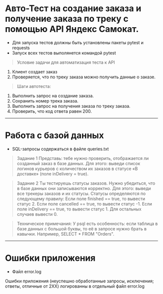 # Авто-Тест на создание заказа и получение заказа по треку с помощью API Яндекс Самокат.
- Для запуска тестов должны быть установлены пакеты pytest и requests
- Запуск всех тестов выполянется командой pytest

> Условие задачи для автоматизация теста к API
1. Клиент создает заказ
2. Проверяется, что по треку заказа можно получить данные о заказе.

> Шаги автотеста:
1. Выполнить запрос на создание заказа.
2. Сохранить номер трека заказа.
3. Выполнить запрос на получения заказа по треку заказа.
4. Проверить, что код ответа равен 200.


--------------------------------------------------------------------------------------------------------------

# Работа с базой данных
- SQL-запросы содержаться в файле queries.txt

> Задание 1
Представь: тебе нужно проверить, отображается ли созданный заказ в базе данных.
Для этого: выведи список логинов курьеров с количеством их заказов в статусе «В доставке» (поле inDelivery = true).

> Задание 2
Ты тестируешь статусы заказов. Нужно убедиться, что в базе данных они записываются корректно.
Для этого: выведи все трекеры заказов и их статусы. 
Статусы определяются по следующему правилу:
Если поле finished == true, то вывести статус 2.
Если поле canсelled == true, то вывести статус -1.
Если поле inDelivery == true, то вывести статус 1.
Для остальных случаев вывести 0.

> Техническое примечания:
У psql есть особенность: если таблица в базе данных с большой буквы, то её в запросе нужно брать в кавычки. Например, SELECT * FROM "Orders".


--------------------------------------------------------------------------------------------------------------

# Ошибки приложения
- Файл error.log

Ошибки приложения (неуспешно обработанные запросы, исключения; ответы, отличные от 2XX) логированны в отдельный файл error.log